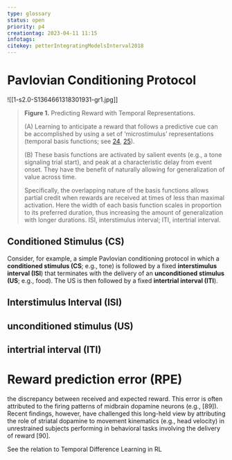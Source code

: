 ```yaml
---
type: glossary
status: open
priority: p4
creationtag: 2023-04-11 11:15
infotags:
citekey: petterIntegratingModelsInterval2018
---
```


#  Pavlovian Conditioning Protocol
![[1-s2.0-S1364661318301931-gr1.jpg]]
> **Figure 1.** Predicting Reward with Temporal Representations. 
> 
> (A) Learning to anticipate a reward that follows a predictive cue can be accomplished by using a set of ‘microstimulus’ representations (temporal basis functions; see [24](https://www.sciencedirect.com/science/article/pii/S1364661318301931?via%3Dihub#bib0120), [25](https://www.sciencedirect.com/science/article/pii/S1364661318301931?via%3Dihub#bib0125)). 
> 
> (B) These basis functions are activated by salient events (e.g., a tone signaling trial start), and peak at a characteristic delay from event onset. They have the benefit of naturally allowing for generalization of value across time. 
> 
> Specifically, the overlapping nature of the basis functions allows partial credit when rewards are received at times of less than maximal activation. Here the width of each basis function scales in proportion to its preferred duration, thus increasing the amount of generalization with longer durations. ISI, interstimulus interval; ITI, intertrial interval.

## Conditioned Stimulus (CS)
Consider, for example, a simple Pavlovian conditioning protocol in which a **conditioned stimulus (CS**; e.g., tone) is followed by a fixed **interstimulus interval (ISI**) that terminates with the delivery of an **unconditioned stimulus (US**; e.g., food). The US is then followed by a fixed **intertrial interval (ITI**).

## Interstimulus Interval (ISI)

## unconditioned stimulus (US)

## intertrial interval (ITI)


# Reward prediction error (RPE)
the discrepancy between received and expected reward. This error is often attributed to the firing patterns of midbrain dopamine neurons (e.g., [89]). Recent findings, however, have challenged this long-held view by attributing the role of striatal dopamine to movement kinematics (e.g., head velocity) in unrestrained subjects performing in behavioral tasks involving the delivery of reward [90].

See the relation to Temporal Difference Learning in RL